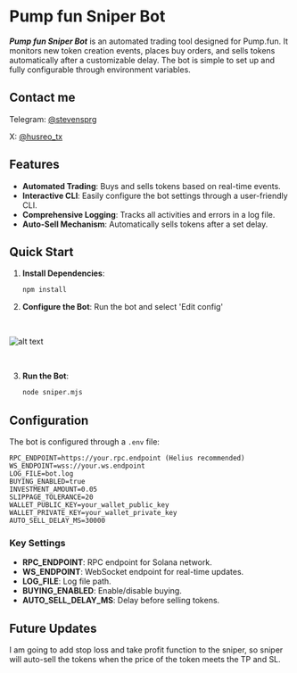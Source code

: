 

# Pump fun Sniper Bot

***Pump fun Sniper Bot*** is an automated trading tool designed for Pump.fun. It monitors new token creation events, places buy orders, and sells tokens automatically after a customizable delay. The bot is simple to set up and fully configurable through environment variables.

## Contact me
Telegram: [@stevensprg](https://t.me/@stevensprg)

X: [@husreo_tx](https://x.com/husreo_tx)

## Features

- **Automated Trading**: Buys and sells tokens based on real-time events.
- **Interactive CLI**: Easily configure the bot settings through a user-friendly CLI.
- **Comprehensive Logging**: Tracks all activities and errors in a log file.
- **Auto-Sell Mechanism**: Automatically sells tokens after a set delay.

## Quick Start

1. **Install Dependencies**:
   ```bash
   npm install
   ```

2. **Configure the Bot**: Run the bot and select 'Edit config'

<br>

![alt text](https://i.imgur.com/pb6TAQ0.png)

<br>

3. **Run the Bot**:
   ```bash
   node sniper.mjs
   ```

## Configuration

The bot is configured through a `.env` file:

```plaintext
RPC_ENDPOINT=https://your.rpc.endpoint (Helius recommended)
WS_ENDPOINT=wss://your.ws.endpoint
LOG_FILE=bot.log
BUYING_ENABLED=true
INVESTMENT_AMOUNT=0.05
SLIPPAGE_TOLERANCE=20
WALLET_PUBLIC_KEY=your_wallet_public_key
WALLET_PRIVATE_KEY=your_wallet_private_key
AUTO_SELL_DELAY_MS=30000
```

### Key Settings

- **RPC_ENDPOINT**: RPC endpoint for Solana network.
- **WS_ENDPOINT**: WebSocket endpoint for real-time updates.
- **LOG_FILE**: Log file path.
- **BUYING_ENABLED**: Enable/disable buying.
- **AUTO_SELL_DELAY_MS**: Delay before selling tokens.

## Future Updates

I am going to add stop loss and take profit function to the sniper, so sniper will auto-sell the tokens when the price of the token meets the TP and SL.



